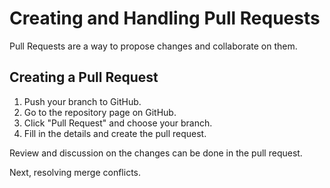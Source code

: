 # Creating and Handling Pull Requests

Pull Requests are a way to propose changes and collaborate on them.

## Creating a Pull Request
1. Push your branch to GitHub.
2. Go to the repository page on GitHub.
3. Click "Pull Request" and choose your branch.
4. Fill in the details and create the pull request.

Review and discussion on the changes can be done in the pull request.

Next, resolving merge conflicts.
